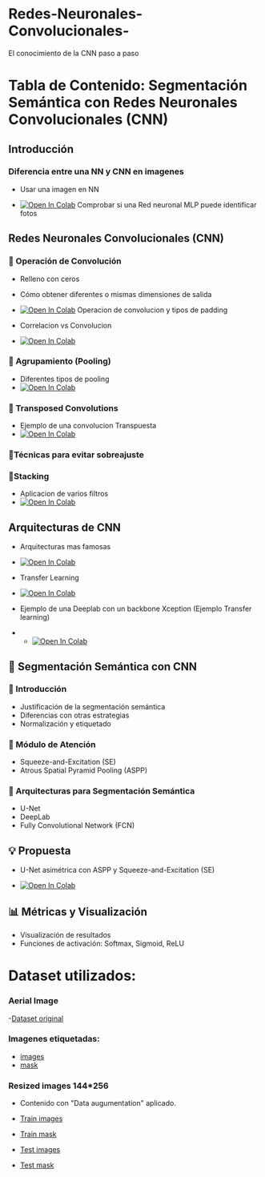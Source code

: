 # Redes-Neuronales-Convolucionales-
El conocimiento de la CNN paso a paso

# Tabla de Contenido: Segmentación Semántica con Redes Neuronales Convolucionales (CNN)

##  Introducción

### Diferencia entre una NN y CNN en imagenes 
- Usar una imagen en NN
  
- [![Open In Colab](https://colab.research.google.com/assets/colab-badge.svg)](https://colab.research.google.com/drive/1RJKOaMHe1_11tGaG3E8CVuAqrxo_gUe9?usp=sharing) Comprobar si una Red neuronal MLP puede identificar fotos 


##  Redes Neuronales Convolucionales (CNN)

### 🔹 Operación de Convolución
- Relleno con ceros
- Cómo obtener diferentes o mismas dimensiones de salida
- [![Open In Colab](https://colab.research.google.com/assets/colab-badge.svg)](https://colab.research.google.com/drive/1Z-Ybvw_PrUTeFeJbeA21WSuIlo5EIxbv?usp=sharing) Operacion de convolucion y tipos de padding

- Correlacion vs Convolucion
-  [![Open In Colab](https://colab.research.google.com/assets/colab-badge.svg)](https://colab.research.google.com/drive/1mwGYbPpoMVOBsLEMZLfVD5S-3q3Ic3_A?usp=sharing)
  
### 🔹 Agrupamiento (Pooling)
- Diferentes tipos de pooling
-  [![Open In Colab](https://colab.research.google.com/assets/colab-badge.svg)](https://colab.research.google.com/drive/1YtoEnzxyg-5C7eRcixpe5D3FSTsq07IY?usp=sharing)
    

### 🔹 Transposed Convolutions

- Ejemplo de una convolucion Transpuesta
- [![Open In Colab](https://colab.research.google.com/assets/colab-badge.svg)](https://colab.research.google.com/drive/1q5hxN-4vlBm-8WEEk4kao9CivQ4d2P1h?usp=sharing)


### 🔹Técnicas para evitar sobreajuste

### 🔹Stacking
- Aplicacion de varios filtros
- [![Open In Colab](https://colab.research.google.com/assets/colab-badge.svg)](https://colab.research.google.com/drive/1KplLfD72Mfh_b60uPcEcGz4UDh4MQuWJ?usp=sharing)


## Arquitecturas de CNN
- Arquitecturas mas famosas
- [![Open In Colab](https://colab.research.google.com/assets/colab-badge.svg)](https://colab.research.google.com/drive/1aPZRKTSR96DJwKQXqSQJNr27Hw13eF7y?usp=sharing)

- Transfer Learning
- [![Open In Colab](https://colab.research.google.com/assets/colab-badge.svg)](https://colab.research.google.com/drive/1Q6A2_SzT56AAaNqAxaSDNHhBgesXVZf8?usp=sharing)

- Ejemplo de una Deeplab con un backbone Xception (Ejemplo Transfer learning)
- - [![Open In Colab](https://colab.research.google.com/assets/colab-badge.svg)](https://colab.research.google.com/drive/1F2iCJXGSbAJzyw46xK5SzS91_GScEUFS?usp=sharing)



## 🧩 Segmentación Semántica con CNN

### 🔹 Introducción
- Justificación de la segmentación semántica
- Diferencias con otras estrategias
- Normalización y etiquetado

### 🔹 Módulo de Atención
- Squeeze-and-Excitation (SE)
- Atrous Spatial Pyramid Pooling (ASPP)

### 🔹 Arquitecturas para Segmentación Semántica
- U-Net
- DeepLab
- Fully Convolutional Network (FCN)

## 💡 Propuesta
- U-Net asimétrica con ASPP y Squeeze-and-Excitation (SE)

-  [![Open In Colab](https://colab.research.google.com/assets/colab-badge.svg)](https://colab.research.google.com/drive/1Xpds6dZAJp3WUjKxSCxZDLcM7sENCASG?usp=sharing) 

## 📊 Métricas y Visualización
- Visualización de resultados
- Funciones de activación: Softmax, Sigmoid, ReLU




# Dataset utilizados:
### Aerial Image 
-[Dataset original](https://drive.google.com/drive/folders/1b8x8gcbLaAOrkQkrd_NwwDtAM1IsfE6i?usp=drive_link)

### Imagenes etiquetadas: 
- [images](https://drive.google.com/drive/folders/1WEA1YBhYZTqzvI33has5lVzKrWWR-p7z?usp=sharing)
- [mask](https://drive.google.com/drive/folders/1SOjdx6cr-rytFdPGxf3H55oEvFfoxTDc?usp=sharing)

### Resized images 144*256
- Contenido con "Data augumentation" aplicado.
  
- [Train images](https://drive.google.com/drive/folders/17u7ic4yVK5OKAgUNxaavA_MYDV43hlSB?usp=sharing)
- [Train mask](https://drive.google.com/drive/folders/17r4BFINRYrp-IQW4R4slPWqb2RBbwWEU?usp=sharing)
- [Test images](https://drive.google.com/drive/folders/17vhfswQkh9ABQly2H2nDIQBoX0Gebe4e?usp=sharing)
- [Test mask](https://drive.google.com/drive/folders/17w541LC2OM-0ABVaaTfNgTbPzBv8tqaH?usp=sharing)
